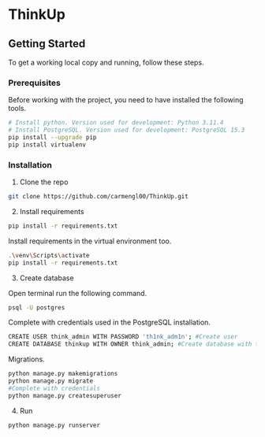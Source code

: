 # ThinkUp

## Getting Started

To get a working local copy and running, follow these steps.

### Prerequisites

Before working with the project, you need to have installed the following tools.

```sh
# Install python. Version used for development: Python 3.11.4
# Install PostgreSQL. Version used for development: PostgreSQL 15.3
pip install --upgrade pip
pip install virtualenv
```
### Installation

1. Clone the repo

```sh
git clone https://github.com/carmengl00/ThinkUp.git
```

2. Install requirements

```sh
pip install -r requirements.txt
```
Install requirements in the virtual environment too.
```sh
.\venv\Scripts\activate
pip install -r requirements.txt
```

3. Create database

Open terminal run the following command.
```sh
psql -U postgres
```
Complete with credentials used in the PostgreSQL installation.

```sh
CREATE USER think_admin WITH PASSWORD 'th1nk_adm1n'; #Create user
CREATE DATABASE thinkup WITH OWNER think_admin; #Create database with the created user
```

Migrations.
```sh
python manage.py makemigrations
python manage.py migrate
#Complete with credentials
python manage.py createsuperuser
```

4. Run

```sh
python manage.py runserver
```
